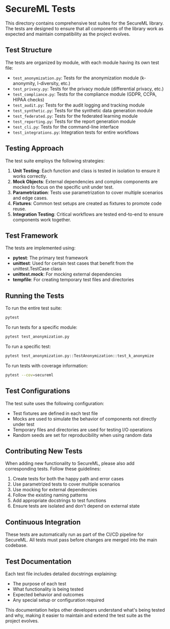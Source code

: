 # SecureML Tests

This directory contains comprehensive test suites for the SecureML library. The tests are designed to ensure that all components of the library work as expected and maintain compatibility as the project evolves.

## Test Structure

The tests are organized by module, with each module having its own test file:

- `test_anonymization.py`: Tests for the anonymization module (k-anonymity, l-diversity, etc.)
- `test_privacy.py`: Tests for the privacy module (differential privacy, etc.)
- `test_compliance.py`: Tests for the compliance module (GDPR, CCPA, HIPAA checks)
- `test_audit.py`: Tests for the audit logging and tracking module
- `test_synthetic.py`: Tests for the synthetic data generation module
- `test_federated.py`: Tests for the federated learning module
- `test_reporting.py`: Tests for the report generation module
- `test_cli.py`: Tests for the command-line interface
- `test_integrations.py`: Integration tests for entire workflows

## Testing Approach

The test suite employs the following strategies:

1. **Unit Testing**: Each function and class is tested in isolation to ensure it works correctly.
2. **Mock Objects**: External dependencies and complex components are mocked to focus on the specific unit under test.
3. **Parametrization**: Tests use parametrization to cover multiple scenarios and edge cases.
4. **Fixtures**: Common test setups are created as fixtures to promote code reuse.
5. **Integration Testing**: Critical workflows are tested end-to-end to ensure components work together.

## Test Framework

The tests are implemented using:

- **pytest**: The primary test framework
- **unittest**: Used for certain test cases that benefit from the unittest.TestCase class
- **unittest.mock**: For mocking external dependencies
- **tempfile**: For creating temporary test files and directories

## Running the Tests

To run the entire test suite:

```bash
pytest
```

To run tests for a specific module:

```bash
pytest test_anonymization.py
```

To run a specific test:

```bash
pytest test_anonymization.py::TestAnonymization::test_k_anonymize
```

To run tests with coverage information:

```bash
pytest --cov=secureml
```

## Test Configurations

The test suite uses the following configuration:

- Test fixtures are defined in each test file
- Mocks are used to simulate the behavior of components not directly under test
- Temporary files and directories are used for testing I/O operations
- Random seeds are set for reproducibility when using random data

## Contributing New Tests

When adding new functionality to SecureML, please also add corresponding tests. Follow these guidelines:

1. Create tests for both the happy path and error cases
2. Use parametrized tests to cover multiple scenarios
3. Use mocking for external dependencies
4. Follow the existing naming patterns
5. Add appropriate docstrings to test functions
6. Ensure tests are isolated and don't depend on external state

## Continuous Integration

These tests are automatically run as part of the CI/CD pipeline for SecureML. All tests must pass before changes are merged into the main codebase.

## Test Documentation

Each test file includes detailed docstrings explaining:

- The purpose of each test
- What functionality is being tested
- Expected behavior and outcomes
- Any special setup or configuration required

This documentation helps other developers understand what's being tested and why, making it easier to maintain and extend the test suite as the project evolves.